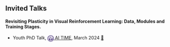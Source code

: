 <h1 id="invited-talks"></h1>

<h2 style="margin: 30px 0px 10px;">Invited Talks</h2>

<h4>Revisiting Plasticity in Visual Reinforcement Learning: Data, Modules and Training Stages.</h4>

<ul>
  <li>
    <div class="event-info">
      <span class="event-title">Youth PhD Talk,</span>
      <span class="event-host"><a href="http://www.aitime.cn/" target="_blank" rel="noopener noreferrer" class="brand"><img src="/assets/Logo/AITIME.png" alt="AI TIME" width="19.778" height="20" style="vertical-align: middle;"> AI TIME</a>,</span>
      <time datetime="2024-03">March 2024</time>
      <a href="https://www.bilibili.com/video/BV1RF4m157Uh/" target="_blank" rel="noopener noreferrer" class="rec-link" title="Talk Recording (in Chinese)" aria-label="Watch talk recording">🎥</a>
    </div>
  </li>
</ul>
